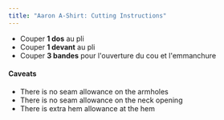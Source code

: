 ```yaml
---
title: "Aaron A-Shirt: Cutting Instructions"
---
```


- Couper **1 dos** au pli
- Couper **1 devant** au pli
- Couper **3 bandes** pour l'ouverture du cou et l'emmanchure

<Warning>

#### Caveats

- There is no seam allowance on the armholes
- There is no seam allowance on the neck opening
- There is extra hem allowance at the hem

</Warning>
